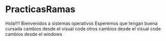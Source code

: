 # PracticasRamas
Hola!!!!
Bienvenidos a sistemas operativos
Esperemos que tengan buena cursada
cambios desde el visual code
otros cambios desde el visual code
cambios desde el windows
